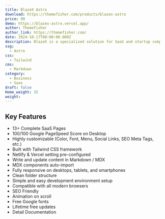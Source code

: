 ```yaml
---
title: BlazeX Astro
download: https://themefisher.com/products/blazex-astro
price: 99
demo: https://blazex-astro.vercel.app/
author: Themefisher
author_link: https://themefisher.com/
date: 2024-10-17T00:00:00.000Z
description: BlazeX is a specialized solution for SaaS and startup companies. It features a clean, minimalist design, powered by Tailwind CSS, that delivers a smooth user experience. Its modern layout and fast loading times make it ideal for improving website performance and user engagement.
ssg:
  - Astro
css:
  - Tailwind
cms:
  - Markdown
category:
  - Business
  - Saas
draft: false
Home_weight: 35
weight: 
---
```



## Key Features

- 13+ Complete SaaS Pages
- 100/100 Google PageSpeed Score on Desktop
- Highly customizable (Color, Font, Menu, Social Links, SEO Meta Tags, etc.)
- Built with Tailwind CSS framework
- Netlify & Vercel setting pre-configured
- Write and update content in Markdown / MDX
- MDX components auto-import
- Fully responsive on desktops, tablets, and smartphones
- Clean folder structure
- Simple and easy development environment setup
- Compatible with all modern browsers
- SEO Friendly
- Animation on scroll
- Free Google fonts
- Lifetime free updates
- Detail Documentation

